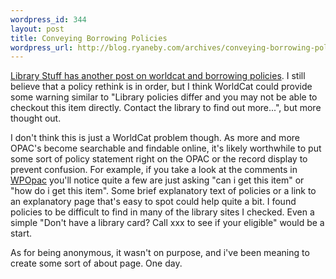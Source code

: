 ```yaml
--- 
wordpress_id: 344
layout: post
title: Conveying Borrowing Policies
wordpress_url: http://blog.ryaneby.com/archives/conveying-borrowing-policies/
---
```

<a href="http://www.librarystuff.net/2006/08/more-on-worldcat.html">Library Stuff has another post on worldcat and borrowing policies</a>. I still believe that a policy rethink is in order, but I think WorldCat could provide some warning similar to "Library policies differ and you may not be able to checkout this item directly. Contact the library to find out more...", but more thought out.

I don't think this is just a WorldCat problem though. As more and more OPAC's become searchable and findable online, it's likely worthwhile to put some sort of policy statement right on the OPAC or the record display to prevent confusion. For example, if you take a look at the comments in <a href="http://www.plymouth.edu/library/opac/">WPOpac</a> you'll notice quite a few are just asking "can i get this item" or "how do i get this item". Some brief explanatory text of policies or a link to an explanatory page that's easy to spot could help quite a bit. I found policies to be difficult to find in many of the library sites I checked. Even a simple "Don't have a library card? Call xxx to see if your eligible" would be a start.

As for being anonymous, it wasn't on purpose, and i've been meaning to create some sort of about page. One day.
